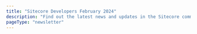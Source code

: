 ```yaml
---
title: "Sitecore Developers February 2024"
description: "Find out the latest news and updates in the Sitecore community."
pageType: "newsletter"
---
```

  
<NewsletterStory
  title="Secure Your Place at SUGCON EUROPE 2024"
  copy="Secure Your Place at SUGCON EUROPE 2024 Limited spots left. Join us for SUGCON Europe 2024 in Dublin on April 11-12 - Celebrating Our 10th anniversary edition. With a maximum capacity of 300 attendees, don't miss out on this milestone occasion. Explore a jam-packed agenda filled with certification exams, workshops, and sessions led by over 35 speakers covering a diverse range of topics. Connect with industry experts and product leaders, and be sure not to miss the opening keynote by Dave O'Flanagan. Secure your spot now for an unforgettable experience at SUGCON Europe 2024!"
  image="https://go.sitecore.com/l/857953/2024-01-26/txlkmz/857953/17063033742vLoLnUu/Screen_Shot_2024_01_26_at_6.08.12_PM.png"
  linkText="Register now"
  linkHref="https://europe.sugcon.events/"
  variant="full-width"
/>

<NewsletterStory
  title="Join the Sitecore Hackathon 2024"
  copy="The 2024 Sitecore Hackathon is a free online community-driven event. Eligible teams will have 24 hours — starting Friday, March 1st, 2024, at 8 PM EST and ending Saturday, March 2nd, 2024, at 8 PM EST – to build and submit a Sitecore module best implementing the idea for the Hackathon, as determined by our panel of judges."
  linkText="Sign up now"
  linkHref="https://sitecorehackathon.org/sitecore-hackathon-2024/"
/>
<NewsletterStory
  title="Sitecore Unveils Its 2024 MVPs"
  copy="Sitecore has unveiled its 2024 Most Valuable Professionals (MVPs), honouring outstanding contributions to the Sitecore community. Explore the list of this year's recipients, with a special acknowledgment for those recognized as long-time MVPs."
  linkText="Read now"
  linkHref="https://www.sitecore.com/company/newsroom/press-releases/2024/02/sitecore-announces-2024-most-valuable-professionals"
/>
<NewsletterStory
  title="Introducing Forms in XM Cloud - Sitecore Community"
  copy="We are thrilled to announce the highly anticipated launch of the forms feature in XM Cloud. The new capability aligns with existing SaaS forms solutions in the market, providing developers and marketers with a user-friendly experience. The addition of forms in XM Cloud will enable customers to create and manage forms with ease, enhancing their content management capabilities and user interactions significantly."
  linkText="Read now"
  linkHref="https://community.sitecore.com/community?id=community_blog&sys_id=604401d41b5cc61438a46421b24bcba8"
/>
<NewsletterStory
  title="The Sitecore Community Mentorship Program - A Mentor's Journey"
  copy="The Sitecore Community Mentor Program is a great way to get to know the Sitecore Community and start contributing as a mentee, but it is also great for mentors to learn more about our global community and gain new skills through the mentorship. Email us at mvp-program@sitecore.net to be a mentor or mentee today!"
  linkText="Read now"
  linkHref="https://www.joshwcomeau.com/blog/the-end-of-frontend-development/"
/>
<NewsletterStory
  title="Sitecore JSS Front-End Development Workflow with Storybook"
  copy="Watch this presentation at SUG Columbus and learn how to integrate Storybook into your JSS Workflow. If you plan to work with XM Cloud and Storybook, this is a good video to start with."
  linkText="Watch now"
  linkHref="https://www.youtube.com/watch?v=LhR-j_yYO1k"
/>
<NewsletterStory
  title="Sitecore + Astro Video Demo"
  copy="Watch Anton Tishchenko build with Astro and Sitecore XM. Astro is a blazing-fast web framework for content-driven websites. Sitecore XM is a powerful and intuitive CMS for the simplified creation and management of experiences across channels and devices. Together, they could be a perfect match!"
  linkText="Watch now"
  linkHref="https://www.youtube.com/watch?v=pP6pcaO_FhY"
/>
<NewsletterStory
  title="Deploy to Netlify from your own GPT"
  copy="Import Netlify’s new GPT Action to deploy to Netlify from your own GPT. Find out just how easy it is to get started."
  linkText="Read now"
  linkHref="https://www.netlify.com/blog/deploy-to-netlify-from-your-own-gpt/"
/>
<NewsletterStory
  title="Migration of Sitecore Vue Website to Astro"
  copy="This article is about how to use the Vue.js integration feature in the Astro web framework for migrating Sitecore Vue.js JSS project to Sitecore Astro JSS."
  linkText="Read now"
  linkHref="https://exdst.com/posts/20240202-sitecore-jss-vue-astro-migration"
/>
<NewsletterStory
  title="Securing Your XM Cloud Project with NextJS from Clickjacking"
  copy="This blog explores clickjacking, which is a form of Cyber security threat that can affect any website, including XM Cloud with Next.js applications."
  linkText="Read now"
  linkHref="https://www.getfishtank.com/blog/securing-your-xm-cloud-project-with-nextjs-from-clickjacking"
/>